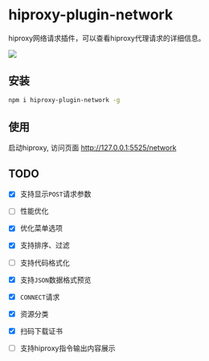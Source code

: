 # hiproxy-plugin-network

 hiproxy网络请求插件，可以查看hiproxy代理请求的详细信息。

 ![](https://github.com/hiproxy/hiproxy-plugin-network/blob/master/network.gif)
 
 
## 安装

```bash
npm i hiproxy-plugin-network -g
```
 
 
## 使用

 启动hiproxy, 访问页面 http://127.0.0.1:5525/network

## TODO

- [x] 支持显示`POST`请求参数
- [ ] 性能优化
- [x] 优化菜单选项
- [x] 支持排序、过滤
- [ ] 支持代码格式化
- [x] 支持`JSON`数据格式预览
- [x] `CONNECT`请求
- [x] 资源分类
- [x] 扫码下载证书
- [ ] 支持hiproxy指令输出内容展示


